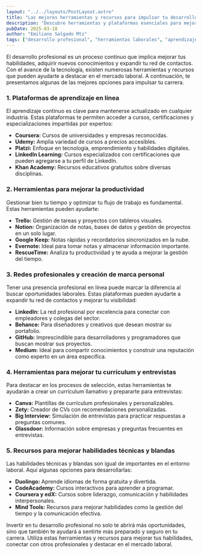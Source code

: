 ```yaml
---
layout: "../../layouts/PostLayout.astro"
title: "Las mejores herramientas y recursos para impulsar tu desarrollo profesional"
description: "Descubre herramientas y plataformas esenciales para mejorar tus habilidades, optimizar tu productividad y destacar en el mercado laboral."
pubDate: 2025-03-18
author: "Emiliano Salgado Mtz"
tags: ["desarrollo profesional", "herramientas laborales", "aprendizaje en línea", "productividad", "marca personal", "habilidades laborales"]
---
```

El desarrollo profesional es un proceso continuo que implica mejorar tus habilidades, adquirir nuevos conocimientos y expandir tu red de contactos. Con el avance de la tecnología, existen numerosas herramientas y recursos que pueden ayudarte a destacar en el mercado laboral. A continuación, te presentamos algunas de las mejores opciones para impulsar tu carrera.

<h3 class="mt-3 text-xl text-indigo-600 font-medium">1. Plataformas de aprendizaje en línea</h3>
El aprendizaje continuo es clave para mantenerse actualizado en cualquier industria. Estas plataformas te permiten acceder a cursos, certificaciones y especializaciones impartidas por expertos:
  <ul class="list-disc list-inside pl-5 my-4 space-y-2 text-gray-700 text-left">
    <li><strong>Coursera:</strong> Cursos de universidades y empresas reconocidas.</li>
    <li><strong>Udemy:</strong> Amplia variedad de cursos a precios accesibles.</li>
    <li><strong>Platzi:</strong> Enfoque en tecnología, emprendimiento y habilidades digitales.</li>
    <li><strong>LinkedIn Learning:</strong> Cursos especializados con certificaciones que pueden agregarse a tu perfil de LinkedIn.</li>
    <li><strong>Khan Academy:</strong> Recursos educativos gratuitos sobre diversas disciplinas.</li>
  </ul>

<h3 class="mt-3 text-xl text-indigo-600 font-medium">2. Herramientas para mejorar la productividad</h3>
Gestionar bien tu tiempo y optimizar tu flujo de trabajo es fundamental. Estas herramientas pueden ayudarte:
  <ul class="list-disc list-inside pl-5 my-4 space-y-2 text-gray-700 text-left">
    <li><strong>Trello:</strong> Gestión de tareas y proyectos con tableros visuales.</li>
    <li><strong>Notion:</strong> Organización de notas, bases de datos y gestión de proyectos en un solo lugar.</li>
    <li><strong>Google Keep:</strong> Notas rápidas y recordatorios sincronizados en la nube.</li>
    <li><strong>Evernote:</strong> Ideal para tomar notas y almacenar información importante.</li>
    <li><strong>RescueTime:</strong> Analiza tu productividad y te ayuda a mejorar la gestión del tiempo.</li>
  </ul>

<h3 class="mt-3 text-xl text-indigo-600 font-medium">3. Redes profesionales y creación de marca personal</h3>
Tener una presencia profesional en línea puede marcar la diferencia al buscar oportunidades laborales. Estas plataformas pueden ayudarte a expandir tu red de contactos y mejorar tu visibilidad:
  <ul class="list-disc list-inside pl-5 my-4 space-y-2 text-gray-700 text-left">
    <li><strong>LinkedIn:</strong> La red profesional por excelencia para conectar con empleadores y colegas del sector.</li>
    <li><strong>Behance:</strong> Para diseñadores y creativos que desean mostrar su portafolio.</li>
    <li><strong>GitHub:</strong> Imprescindible para desarrolladores y programadores que buscan mostrar sus proyectos.</li>
    <li><strong>Medium:</strong> Ideal para compartir conocimientos y construir una reputación como experto en un área específica.</li>
  </ul>

<h3 class="mt-3 text-xl text-indigo-600 font-medium">4. Herramientas para mejorar tu currículum y entrevistas</h3>
Para destacar en los procesos de selección, estas herramientas te ayudarán a crear un currículum llamativo y prepararte para entrevistas:
  <ul class="list-disc list-inside pl-5 my-4 space-y-2 text-gray-700 text-left">
    <li><strong>Canva:</strong> Plantillas de currículum profesionales y personalizables.</li>
    <li><strong>Zety:</strong> Creador de CVs con recomendaciones personalizadas.</li>
    <li><strong>Big Interview:</strong> Simulación de entrevistas para practicar respuestas a preguntas comunes.</li>
    <li><strong>Glassdoor:</strong> Información sobre empresas y preguntas frecuentes en entrevistas.</li>
  </ul>
<h3 class="mt-3 text-xl text-indigo-600 font-medium">5. Recursos para mejorar habilidades técnicas y blandas</h3>
Las habilidades técnicas y blandas son igual de importantes en el entorno laboral. Aquí algunas opciones para desarrollarlas:
  <ul class="list-disc list-inside pl-5 my-4 space-y-2 text-gray-700 text-left">
    <li><strong>Duolingo:</strong> Aprende idiomas de forma gratuita y divertida.</li>
    <li><strong>CodeAcademy:</strong> Cursos interactivos para aprender a programar.</li>
    <li><strong>Coursera y edX:</strong> Cursos sobre liderazgo, comunicación y habilidades interpersonales.</li>
    <li><strong>Mind Tools:</strong> Recursos para mejorar habilidades como la gestión del tiempo y la comunicación efectiva.</li>
  </ul>
Invertir en tu desarrollo profesional no solo te abrirá más oportunidades, sino que también te ayudará a sentirte más preparado y seguro en tu carrera. Utiliza estas herramientas y recursos para mejorar tus habilidades, conectar con otros profesionales y destacar en el mercado laboral.
